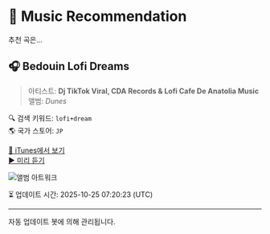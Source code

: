 
# 🎵 Music Recommendation

추천 곡은...

## 🎧 Bedouin Lofi Dreams  
> 아티스트: **Dj TikTok Viral, CDA Records & Lofi Cafe De Anatolia Music**  
> 앨범: _Dunes_  

🔍 검색 키워드: `lofi+dream`  
🌎 국가 스토어: `JP`

[🔗 iTunes에서 보기](https://music.apple.com/jp/album/bedouin-lofi-dreams/1837463821?i=1837463977&uo=4)  
[▶️ 미리 듣기](https://audio-ssl.itunes.apple.com/itunes-assets/AudioPreview221/v4/9d/22/db/9d22db60-2f54-a3ec-5885-ee5baa252a2d/mzaf_11833379480088876740.plus.aac.p.m4a)

![앨범 아트워크](https://is1-ssl.mzstatic.com/image/thumb/Music221/v4/bd/63/94/bd6394e0-cbd2-7fd9-e8f0-dd821ab86239/5034644981628.jpg/100x100bb.jpg)

⏳ 업데이트 시간: 2025-10-25 07:20:23 (UTC)

---
자동 업데이트 봇에 의해 관리됩니다.
